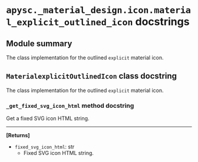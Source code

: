 # `apysc._material_design.icon.material_explicit_outlined_icon` docstrings

## Module summary

The class implementation for the outlined `explicit` material icon.

## `MaterialexplicitOutlinedIcon` class docstring

The class implementation for the outlined `explicit` material icon.

### `_get_fixed_svg_icon_html` method docstring

Get a fixed SVG icon HTML string.<hr>

**[Returns]**

- `fixed_svg_icon_html`: str
  - Fixed SVG icon HTML string.